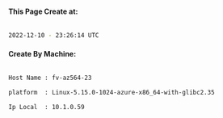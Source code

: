 
   
#### This Page Create at:

```bash

2022-12-10 - 23:26:14 UTC

```

#### Create By Machine:

```bash

Host Name : fv-az564-23

platform  : Linux-5.15.0-1024-azure-x86_64-with-glibc2.35

Ip Local  : 10.1.0.59

```


